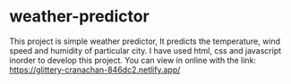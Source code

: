 # weather-predictor
This project is simple weather predictor, It predicts the temperature, wind speed and humidity of particular city. I have used html, css and javascript inorder to develop this project. You can view in online with the link:  https://glittery-cranachan-846dc2.netlify.app/
